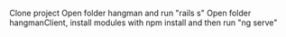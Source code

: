 Clone project
Open folder hangman and run "rails s"
Open folder hangmanClient, install modules with npm install and then run "ng serve"
